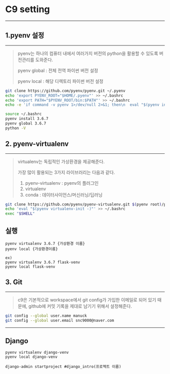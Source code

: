 # C9 setting

---

## 1.pyenv 설정

---

> pyenv는 하나의 컴퓨터 내에서 여러가지 버전의 python을 활용할 수 있도록 버전관리를 도와준다.
>
> pyenv global : 전체 전역 파이썬 버전 설정
>
> pyenv local : 해당 디렉토리 파이썬 버전 설정

```bash
git clone https://github.com/pyenv/pyenv.git ~/.pyenv
echo 'export PYENV_ROOT="$HOME/.pyenv"' >> ~/.bashrc
echo 'export PATH="$PYENV_ROOT/bin:$PATH"' >> ~/.bashrc
echo -e 'if command -v pyenv 1>/dev/null 2>&1; then\n  eval "$(pyenv init -)"\nfi' >> ~/.bashrc

source ~/.bashrc
pyenv install 3.6.7
pyenv global 3.6.7
python -V
```





## 2. pyenv-virtualenv

---

> virtualenv는 독립적인 가상환경을 제공해준다.
>
> 가장 많이 활용되는 3가지 라이브러리는 다음과 같다.
>
> 1. pyenv-virtualenv : pyenv의 플러그인
> 2. virtualenv
> 3. conda : 데이터사이언스/머신러닝/딥러닝

```bash
git clone https://github.com/pyenv/pyenv-virtualenv.git $(pyenv root)/plugins/pyenv-virtualenv
echo 'eval "$(pyenv virtualenv-init -)"' >> ~/.bashrc
exec "$SHELL"
```

## 

## 실행

```
pyenv virtualenv 3.6.7 {가상환경 이름}
pyenv local {가상환경이름}
```

```
ex)
pyenv virtualenv 3.6.7 flask-venv
pyenv local flask-venv
```



## 3. Git

---

> c9은 기본적으로 workspace에서 git config가 가입한 이메일로 되어 있기 때문에, github에 커밋 기록을 제대로 남기기 위해서 설정해준다.

```bash
git config --global user.name manuck
git config --global user.email snc9000@naver.com
```

---

## Django

```
pyenv virtualenv django-venv
pyenv local django-venv

django-admin startproject #django_intro(프로젝트 이름)
```

